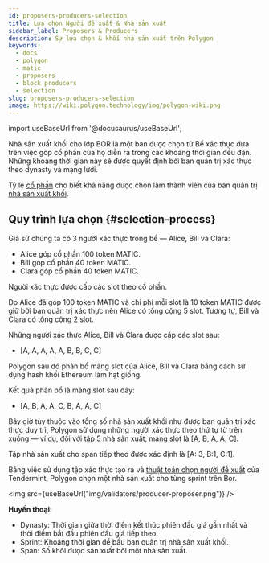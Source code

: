 ```yaml
---
id: proposers-producers-selection
title: Lựa chọn Người đề xuất & Nhà sản xuất
sidebar_label: Proposers & Producers
description: Sự lựa chọn & khối nhà sản xuất trên Polygon
keywords:
  - docs
  - polygon
  - matic
  - proposers
  - block producers
  - selection
slug: proposers-producers-selection
image: https://wiki.polygon.technology/img/polygon-wiki.png
---
```

import useBaseUrl from '@docusaurus/useBaseUrl';

Nhà sản xuất khối cho lớp BOR là một ban được chọn từ Bể xác thực dựa trên việc góp cổ phần của họ diễn ra trong các khoảng thời gian đều đặn. Những khoảng thời gian này sẽ được quyết định bởi ban quản trị xác thực theo dynasty và mạng lưới.

Tỷ lệ [cổ phần](/docs/maintain/glossary.md#staking) cho biết khả năng được chọn làm thành viên của ban quản trị [nhà sản xuất khối](/docs/maintain/glossary.md#block-producer).

## Quy trình lựa chọn {#selection-process}

Giả sử chúng ta có 3 người xác thực trong bể — Alice, Bill và Clara:

* Alice góp cổ phần 100 token MATIC.
* Bill góp cổ phần 40 token MATIC.
* Clara góp cổ phần 40 token MATIC.

Người xác thực được cấp các slot theo cổ phần.

Do Alice đã góp 100 token MATIC và chi phí mỗi slot là 10 token MATIC được giữ bởi ban quản trị xác thực nên Alice có tổng cộng 5 slot. Tương tự, Bill và Clara có tổng cộng 2 slot.

Những người xác thực Alice, Bill và Clara được cấp các slot sau:

* [A, A, A, A, A, B, B, C, C]

Polygon sau đó phân bổ mảng slot của Alice, Bill và Clara bằng cách sử dụng hash khối Ethereum làm hạt giống.

Kết quả phân bổ là mảng slot sau đây:

* [A, B, A, A, C, B, A, A, C]

Bây giờ tùy thuộc vào tổng số nhà sản xuất khối như được ban quản trị xác thực duy trì, Polygon sử dụng những người xác thực theo thứ tự từ trên xuống — ví dụ, đối với tập 5 nhà sản xuất, mảng slot là [A, B, A, A, C].

Tập nhà sản xuất cho span tiếp theo được xác định là [A: 3, B:1, C:1].

Bằng việc sử dụng tập xác thực tạo ra và [thuật toán chọn người đề xuất](https://docs.tendermint.com/master/spec/consensus/proposer-selection.html) của Tendermint, Polygon chọn một nhà sản xuất cho từng sprint trên Bor.

<img src={useBaseUrl("img/validators/producer-proposer.png")} />

**Huyền thoại:**

* Dynasty: Thời gian giữa thời điểm kết thúc phiên đấu giá gần nhất và thời điểm bắt đầu phiên đấu giá tiếp theo.
* Sprint: Khoảng thời gian để bầu ban quản trị nhà sản xuất khối.
* Span: Số khối được sản xuất bởi một nhà sản xuất.
